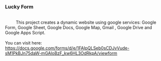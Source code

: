 ### Lucky Form

<br /> &nbsp;&nbsp;&nbsp;&nbsp;&nbsp;&nbsp;&nbsp;&nbsp;&nbsp;This project creates a dynamic website using google services: Google Form, Google Sheet, Google Docs, Google Map, Gmail , Google Drive and Google Apps Script.
<br />
<br />
You can visit here: https://docs.google.com/forms/d/e/1FAIpQLSeb0sCDJvVude-sM1PkBJn75daW-mGAloBzF_kw6HL3OdRkpA/viewform
